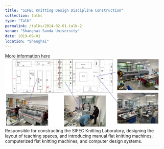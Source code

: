 ```yaml
---
title: "SIFEC Knitting Design Discipline Construction"
collection: talks
type: "Talk"
permalink: /talks/2014-02-01-talk-2
venue: "Shanghai Sanda University"
date: 2019-09-01
location: "Shanghai"
---
```


[More information here](http://example2.com)
![Editing a markdown file for a talk](/images/201901.png)
Responsible for constructing the SIFEC Knitting Laboratory, designing the layout of teaching spaces, and introducing manual flat knitting machines, computerized flat knitting machines, and computer design systems.
